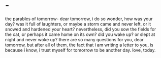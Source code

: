 # -
the parables of tomorrow-
dear tomorrow,
i do so wonder,
how was your day?
was it full of laughters,
or maybe a storm came and never left, 
or  it snowed and hardened your heart?
nevertheless, 
did you sow the fields for the cat,
or perhaps 
it came home on its own?
did you wake up?
or slept at night and never woke up?
there are so many questions for you, dear tomorrow,
but after all of them,
the fact that i am writing a letter to you,
is because i know,
i trust myself for tomorrow
to be another day.
love, 
today.
